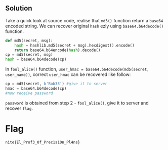 ## Solution
Take a quick look at source code, realise that `md5()` function return a `base64` encoded string. We can recover original `hash` ezly using `base64.b64decode()` function.
```python
def md5(secret, msg):
    hash = hashlib.md5(secret + msg).hexdigest().encode()
    return base64.b64encode(hash).decode()
cp = md5(secret, msg)
hash = base64.b64decode(cp)
```
In `fool_alice()` function, `user_hmac = base64.b64decode(md5(secret, user_name))`, correct `user_hmac` can be recovered like follow:
```python
cp = md5(secret, b'Bob33') #give it to server
hmac = base64.b64decode(cp)
#now receive password
```
`password` is obtained from step 2 - `fool_alice()`, give it to server and recover `flag`.

# Flag
```
nite{El_Prof3_0f_Prec1s10n_Pl4ns}
```